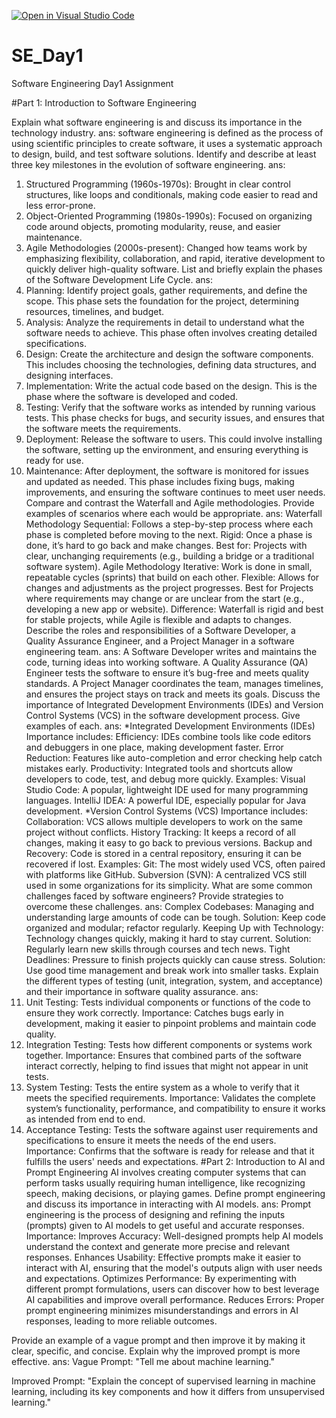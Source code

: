 [![Open in Visual Studio Code](https://classroom.github.com/assets/open-in-vscode-2e0aaae1b6195c2367325f4f02e2d04e9abb55f0b24a779b69b11b9e10269abc.svg)](https://classroom.github.com/online_ide?assignment_repo_id=15564919&assignment_repo_type=AssignmentRepo)
# SE_Day1
Software Engineering Day1 Assignment

#Part 1: Introduction to Software Engineering

Explain what software engineering is and discuss its importance in the technology industry.
ans:
software engineering is defined as the process of using scientific principles to create software, it uses a systematic approach to design, build, and test software solutions. 
Identify and describe at least three key milestones in the evolution of software engineering.
ans:
1. Structured Programming (1960s-1970s): Brought in clear control structures, like loops and conditionals, making code easier to read and less error-prone. 
2. Object-Oriented Programming (1980s-1990s): Focused on organizing code around objects, promoting modularity, reuse, and easier maintenance. 
3. Agile Methodologies (2000s-present): Changed how teams work by emphasizing flexibility, collaboration, and rapid, iterative development to quickly deliver high-quality software. 
List and briefly explain the phases of the Software Development Life Cycle.
ans:
1. Planning: Identify project goals, gather requirements, and define the scope. This phase sets the foundation for the project, determining resources, timelines, and budget. 
2. Analysis: Analyze the requirements in detail to understand what the software needs to achieve. This phase often involves creating detailed specifications. 
3. Design: Create the architecture and design the software components. This includes choosing the technologies, defining data structures, and designing interfaces. 
4. Implementation: Write the actual code based on the design. This is the phase where the software is developed and coded. 
5. Testing: Verify that the software works as intended by running various tests. This phase checks for bugs, and security issues, and ensures that the software meets the requirements. 
6. Deployment: Release the software to users. This could involve installing the software, setting up the environment, and ensuring everything is ready for use. 
7. Maintenance: After deployment, the software is monitored for issues and updated as needed. This phase includes fixing bugs, making improvements, and ensuring the software continues to meet user needs. 
Compare and contrast the Waterfall and Agile methodologies. Provide examples of scenarios where each would be appropriate.
ans:
Waterfall Methodology 
Sequential: Follows a step-by-step process where each phase is completed before moving to the next. 
Rigid: Once a phase is done, it’s hard to go back and make changes. 
Best for: Projects with clear, unchanging requirements (e.g., building a bridge or a traditional software system). 
Agile Methodology 
Iterative: Work is done in small, repeatable cycles (sprints) that build on each other. 
Flexible: Allows for changes and adjustments as the project progresses. 
Best for Projects where requirements may change or are unclear from the start (e.g., developing a new app or website). 
Difference:
Waterfall is rigid and best for stable projects, while Agile is flexible and adapts to changes. 
Describe the roles and responsibilities of a Software Developer, a Quality Assurance Engineer, and a Project Manager in a software engineering team.
ans:
A Software Developer writes and maintains the code, turning ideas into working software. 
A Quality Assurance (QA) Engineer tests the software to ensure it’s bug-free and meets quality standards. 
A Project Manager coordinates the team, manages timelines, and ensures the project stays on track and meets its goals. 
Discuss the importance of Integrated Development Environments (IDEs) and Version Control Systems (VCS) in the software development process. Give examples of each.
ans:
*Integrated Development Environments (IDEs) 
Importance includes: 
Efficiency: IDEs combine tools like code editors and debuggers in one place, making development faster. 
Error Reduction: Features like auto-completion and error checking help catch mistakes early. 
Productivity: Integrated tools and shortcuts allow developers to code, test, and debug more quickly. 
Examples: 
Visual Studio Code: A popular, lightweight IDE used for many programming languages. 
IntelliJ IDEA: A powerful IDE, especially popular for Java development. 
*Version Control Systems (VCS) 
Importance includes: 
Collaboration: VCS allows multiple developers to work on the same project without conflicts. 
History Tracking: It keeps a record of all changes, making it easy to go back to previous versions. 
Backup and Recovery: Code is stored in a central repository, ensuring it can be recovered if lost. 
Examples: 
Git: The most widely used VCS, often paired with platforms like GitHub. 
Subversion (SVN): A centralized VCS still used in some organizations for its simplicity. 
What are some common challenges faced by software engineers? Provide strategies to overcome these challenges.
ans:
Complex Codebases: Managing and understanding large amounts of code can be tough. 
Solution: Keep code organized and modular; refactor regularly. 
Keeping Up with Technology: Technology changes quickly, making it hard to stay current. 
Solution: Regularly learn new skills through courses and tech news. 
Tight Deadlines: Pressure to finish projects quickly can cause stress. 
Solution: Use good time management and break work into smaller tasks. 
Explain the different types of testing (unit, integration, system, and acceptance) and their importance in software quality assurance.
ans:
1. Unit Testing: 
Tests individual components or functions of the code to ensure they work correctly. 
Importance: Catches bugs early in development, making it easier to pinpoint problems and maintain code quality. 
2. Integration Testing: 
Tests how different components or systems work together. 
Importance: Ensures that combined parts of the software interact correctly, helping to find issues that might not appear in unit tests. 
3. System Testing: 
Tests the entire system as a whole to verify that it meets the specified requirements. 
Importance: Validates the complete system’s functionality, performance, and compatibility to ensure it works as intended from end to end. 
4. Acceptance Testing: 
Tests the software against user requirements and specifications to ensure it meets the needs of the end users. 
Importance: Confirms that the software is ready for release and that it fulfills the users' needs and expectations. 
#Part 2: Introduction to AI and Prompt Engineering
AI involves creating computer systems that can perform tasks usually requiring human intelligence, like recognizing speech, making decisions, or playing games. 
Define prompt engineering and discuss its importance in interacting with AI models.
ans:
Prompt engineering is the process of designing and refining the inputs (prompts) given to AI models to get useful and accurate responses. 
Importance: 
Improves Accuracy: Well-designed prompts help AI models understand the context and generate more precise and relevant responses. 
Enhances Usability: Effective prompts make it easier to interact with AI, ensuring that the model's outputs align with user needs and expectations. 
Optimizes Performance: By experimenting with different prompt formulations, users can discover how to best leverage AI capabilities and improve overall performance. 
Reduces Errors: Proper prompt engineering minimizes misunderstandings and errors in AI responses, leading to more reliable outcomes.

Provide an example of a vague prompt and then improve it by making it clear, specific, and concise. Explain why the improved prompt is more effective.
ans:
Vague Prompt: 
"Tell me about machine learning." 

Improved Prompt: 
"Explain the concept of supervised learning in machine learning, including its key components and how it differs from unsupervised learning." 

 
